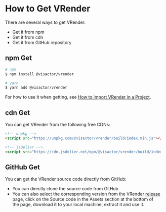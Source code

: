 # How to Get VRender

There are several ways to get VRender:

- Get it from npm
- Get it from cdn
- Get it from GitHub repository

## npm Get

```bash
# npm
$ npm install @visactor/vrender

# yarn
$ yarn add @visactor/vrender
```

For how to use it when getting, see [How to Import VRender in a Project](/tutorials/Basic/How_to_Import_VRender).

## cdn Get

You can get VRender from the following free CDNs:

```html
<!-- unpkg -->
<script src="https://unpkg.com/@visactor/vrender/build/index.min.js"></script>

<!-- jsDelivr -->
<script src="https://cdn.jsdelivr.net/npm/@visactor/vrender/build/index.min.js"></script>
```

## GitHub Get

You can get the VRender source code directly from GitHub:

- You can directly clone the source code from GitHub.
- You can also select the corresponding version from the VRender [release](https://github.com/VisActor/VChart/releases) page, click on the Source code in the Assets section at the bottom of the page, download it to your local machine, extract it and use it.
